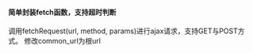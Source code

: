#### 简单封装fetch函数，支持超时判断

调用fetchRequest(url, method, params)进行ajax请求，支持GET与POST方式。
修改common_url为根url